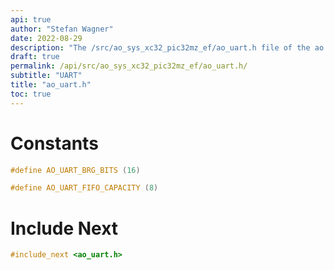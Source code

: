 ```yaml
---
api: true
author: "Stefan Wagner"
date: 2022-08-29
description: "The /src/ao_sys_xc32_pic32mz_ef/ao_uart.h file of the ao real-time operating system."
draft: true
permalink: /api/src/ao_sys_xc32_pic32mz_ef/ao_uart.h/
subtitle: "UART"
title: "ao_uart.h"
toc: true
---
```


# Constants

```c
#define AO_UART_BRG_BITS (16)
```

```c
#define AO_UART_FIFO_CAPACITY (8)
```

# Include Next

```c
#include_next <ao_uart.h>
```
